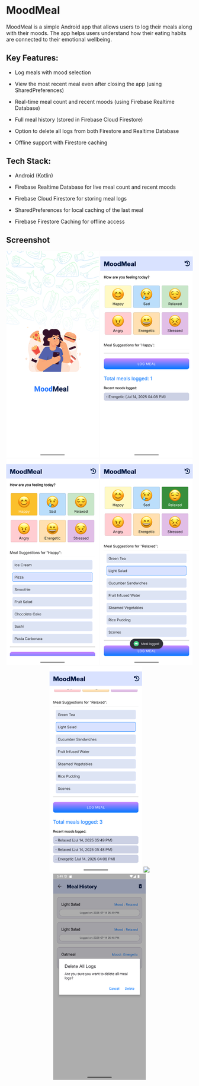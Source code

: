 ﻿
# MoodMeal
MoodMeal is a simple Android app that allows users to log their meals along with their moods.
The app helps users understand how their eating habits are connected to their emotional wellbeing.

## Key Features:
  - Log meals with mood selection
  
  - View the most recent meal even after closing the app (using SharedPreferences)
  
  - Real-time meal count and recent moods (using Firebase Realtime Database)
  
  - Full meal history (stored in Firebase Cloud Firestore)
  
  - Option to delete all logs from both Firestore and Realtime Database
  
  - Offline support with Firestore caching

## Tech Stack:
  - Android (Kotlin)
  
  - Firebase Realtime Database for live meal count and recent moods
  
  - Firebase Cloud Firestore for storing meal logs
  
  - SharedPreferences for local caching of the last meal
  
  - Firebase Firestore Caching for offline access

## Screenshot
<p align="center">
  <img src="Screenshot/Screenshot_20250714_174734.png" width="250"/>
  <img src="Screenshot/Screenshot_20250714_174811.png" width="250"/>
  <img src="Screenshot/Screenshot_20250714_174839.png" width="250"/>
  <img src="Screenshot/Screenshot_20250714_174910.png" width="250"/>
  <img src="Screenshot/Screenshot_20250714_174928.png" width="250"/>
  <img src="Screenshot/Screenshot_20250714_174838.png" width="250"/>
  <img src="Screenshot/Screenshot_20250714_174948.png" width="250"/>
</p>


